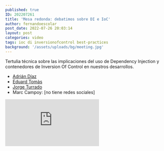 ```yaml
---
published: true
ID: 202207261
title: 'Mesa redonda: debatimos sobre DI e IoC'
author: fernandoescolar
post_date: 2022-07-26 20:03:14
layout: post
categories: video
tags: ioc di inversionofcontrol best-practices
background: '/assets/uploads/bg/meeting.jpg'
---
```

Tertulia técnica sobre las implicaciones del uso de Dependency Injection y contenedores de Inversion Of Control en nuestros desarrollos.

- [Adrián Díaz](https://twitter.com/AdrianDiaz81)
- [Eduard Tomàs](https://twitter.com/eiximenis)
- [Jorge Turrado](https://twitter.com/JorgeTurrado)
- Marc Campoy: [no tiene redes sociales]

<iframe class="youtube" src="https://www.youtube.com/embed/gO7cz6-yI-0" frameborder="0" allow="accelerometer; autoplay; encrypted-media; gyroscope; picture-in-picture" allowfullscreen></iframe>


